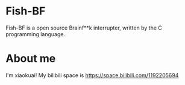 # Fish-BF
Fish-BF is a open source Brainf**k interrupter, written by the C programming language.
# About me
I'm xiaokuai! My bilibili space is https://space.bilibili.com/1192205694
